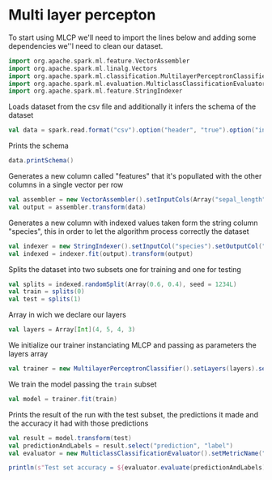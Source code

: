 # Multi layer percepton

To start using MLCP we'll need to import the lines below and adding some dependencies we''l need to clean our dataset.
```scala
import org.apache.spark.ml.feature.VectorAssembler
import org.apache.spark.ml.linalg.Vectors
import org.apache.spark.ml.classification.MultilayerPerceptronClassifier
import org.apache.spark.ml.evaluation.MulticlassClassificationEvaluator
import org.apache.spark.ml.feature.StringIndexer
```

Loads dataset from the csv file and additionally it infers the schema of the dataset 
```scala
val data = spark.read.format("csv").option("header", "true").option("inferSchema", "true").load("iris.csv")
```
Prints the schema
```scala
data.printSchema()
```
Generates a new column called "features" that it's popullated with the other columns in a single vector per row
```scala
val assembler = new VectorAssembler().setInputCols(Array("sepal_length","sepal_width","petal_length","petal_width")).setOutputCol("features")
val output = assembler.transform(data)
```

Generates a new column with indexed values taken form the string column "species",
this in order to let the algorithm process correctly the dataset 
```scala
val indexer = new StringIndexer().setInputCol("species").setOutputCol("label")
val indexed = indexer.fit(output).transform(output)
```
Splits the dataset into two subsets one for training and one for testing
```scala
val splits = indexed.randomSplit(Array(0.6, 0.4), seed = 1234L)
val train = splits(0)
val test = splits(1)
```

Array in wich we declare our layers
```scala
val layers = Array[Int](4, 5, 4, 3)
```

We initialize our trainer instanciating MLCP and passing as parameters the layers array
```scala
val trainer = new MultilayerPerceptronClassifier().setLayers(layers).setBlockSize(128).setSeed(1234L).setMaxIter(100)
```

We train the model passing the `train` subset 
```scala
val model = trainer.fit(train)
```

Prints the result of the run with the test subset, the predictions it made and 
the accuracy it had with those predictions
```scala
val result = model.transform(test)
val predictionAndLabels = result.select("prediction", "label")
val evaluator = new MulticlassClassificationEvaluator().setMetricName("accuracy")

println(s"Test set accuracy = ${evaluator.evaluate(predictionAndLabels)}")
```